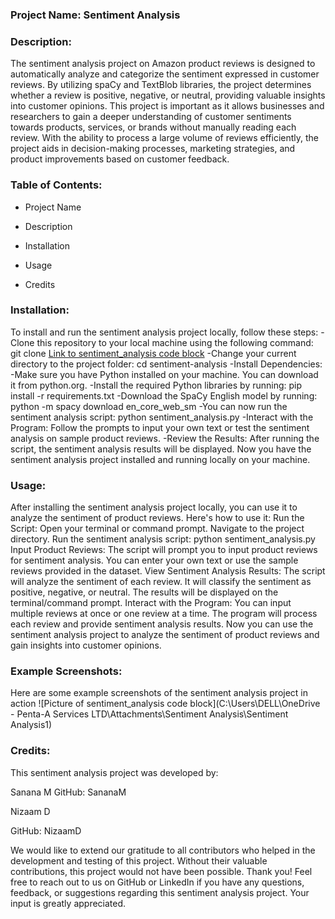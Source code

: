 ### **Project Name: Sentiment Analysis**

### **Description:**

The sentiment analysis project on Amazon product reviews is designed to automatically analyze and categorize the sentiment expressed in customer reviews. By utilizing spaCy and TextBlob libraries, the project determines whether a review is positive, negative, or neutral, providing valuable insights into customer opinions. This project is important as it allows businesses and researchers to gain a deeper understanding of customer sentiments towards products, services, or brands without manually reading each review. With the ability to process a large volume of reviews efficiently, the project aids in decision-making processes, marketing strategies, and product improvements based on customer feedback.

### **Table of Contents:**

- Project Name

- Description

- Installation

- Usage

- Credits

### **Installation:**

To install and run the sentiment analysis project locally, follow these steps:
-Clone this repository to your local machine using the following command:
git clone [Link to sentiment_analysis code block](https://github.com/YommyBadd/sentiment-analysis.git)
-Change your current directory to the project folder:
cd sentiment-analysis
-Install Dependencies:
-Make sure you have Python installed on your machine. You can download it from python.org.
-Install the required Python libraries by running:
pip install -r requirements.txt
-Download the SpaCy English model by running:
python -m spacy download en_core_web_sm
-You can now run the sentiment analysis script:
python sentiment_analysis.py
-Interact with the Program:
Follow the prompts to input your own text or test the sentiment analysis on sample product reviews.
-Review the Results:
After running the script, the sentiment analysis results will be displayed.
Now you have the sentiment analysis project installed and running locally on your machine.

### **Usage:**

After installing the sentiment analysis project locally, you can use it to analyze the sentiment of product reviews. Here's how to use it:
Run the Script:
Open your terminal or command prompt.
Navigate to the project directory.
Run the sentiment analysis script:
python sentiment_analysis.py
Input Product Reviews:
The script will prompt you to input product reviews for sentiment analysis.
You can enter your own text or use the sample reviews provided in the dataset.
View Sentiment Analysis Results:
The script will analyze the sentiment of each review.
It will classify the sentiment as positive, negative, or neutral.
The results will be displayed on the terminal/command prompt.
Interact with the Program:
You can input multiple reviews at once or one review at a time.
The program will process each review and provide sentiment analysis results.
Now you can use the sentiment analysis project to analyze the sentiment of product reviews and gain insights into customer opinions.


### **Example Screenshots:**

Here are some example screenshots of the sentiment analysis project in action ![Picture of sentiment_analysis code block](C:\Users\DELL\OneDrive - Penta-A Services LTD\Attachments\Sentiment Analysis\Sentiment Analysis1)


### **Credits:**

This sentiment analysis project was developed by:

Sanana M
GitHub: SananaM

Nizaam D

GitHub: NizaamD

We would like to extend our gratitude to all contributors who helped in the development and testing of this project. Without their valuable contributions, this project would not have been possible. Thank you!
Feel free to reach out to us on GitHub or LinkedIn if you have any questions, feedback, or suggestions regarding this sentiment analysis project. Your input is greatly appreciated.
